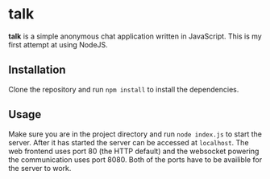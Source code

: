 # talk
**talk** is a simple anonymous chat application written in JavaScript. This is my first attempt at using NodeJS.

## Installation
Clone the repository and run `npm install` to install the dependencies.

## Usage
Make sure you are in the project directory and run `node index.js` to start the server. After it has started
the server can be accessed at `localhost`. The web frontend uses port 80 (the HTTP default) and the websocket
powering the communication uses port 8080. Both of the ports have to be availible for the server to work.
